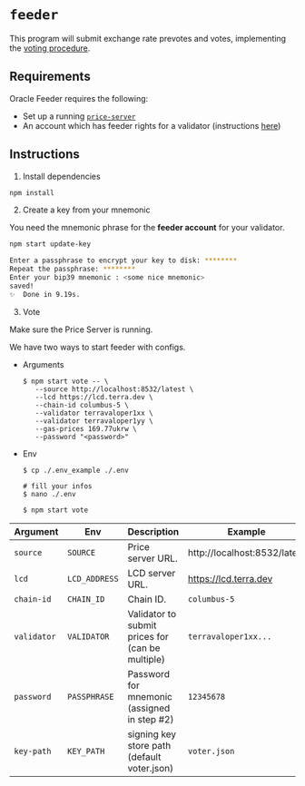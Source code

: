 # `feeder`

This program will submit exchange rate prevotes and votes, implementing the [voting procedure](https://docs.terra.money/dev/spec-oracle.html#voting-procedure). 

## Requirements

Oracle Feeder requires the following:

- Set up a running [`price-server`](../price-server/)
- An account which has feeder rights for a validator (instructions [here](https://docs.terra.money/validator/setup.html#delegate-feeder-consent))

## Instructions

1. Install dependencies

```sh
npm install
```

2. Create a key from your mnemonic

You need the mnemonic phrase for the **feeder account** for your validator.

```sh
npm start update-key

Enter a passphrase to encrypt your key to disk: ********
Repeat the passphrase: ********
Enter your bip39 mnemonic : <some nice mnemonic>
saved!
✨  Done in 9.19s.
```

3. Vote

Make sure the Price Server is running.

We have two ways to start feeder with configs.

* Arguments
   ``` shell
   $ npm start vote -- \
      --source http://localhost:8532/latest \
      --lcd https://lcd.terra.dev \
      --chain-id columbus-5 \
      --validator terravaloper1xx \
      --validator terravaloper1yy \
      --gas-prices 169.77ukrw \
      --password "<password>"
   ```

* Env
   ```shell
   $ cp ./.env_example ./.env

   # fill your infos
   $ nano ./.env

   $ npm start vote
   ```


| Argument    | Env           | Description                                      | Example                      |
| ----------- | ------------- | ------------------------------------------------ | ---------------------------- |
| `source`    | `SOURCE`      | Price server URL.                                | http://localhost:8532/latest |
| `lcd`       | `LCD_ADDRESS` | LCD server URL.                                  | https://lcd.terra.dev        |
| `chain-id`  | `CHAIN_ID`    | Chain ID.                                        | `columbus-5`                 |
| `validator` | `VALIDATOR`   | Validator to submit prices for (can be multiple) | `terravaloper1xx...`         |
| `password`  | `PASSPHRASE`  | Password for mnemonic (assigned in step #2)      | `12345678`                   |
| `key-path`  | `KEY_PATH`    | signing key store path (default voter.json)      | `voter.json`                 |

